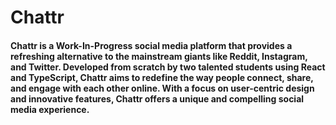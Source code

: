 # Chattr

#### Chattr is a Work-In-Progress social media platform that provides a refreshing alternative to the mainstream giants like Reddit, Instagram, and Twitter. Developed from scratch by two talented students using React and TypeScript, Chattr aims to redefine the way people connect, share, and engage with each other online. With a focus on user-centric design and innovative features, Chattr offers a unique and compelling social media experience.
